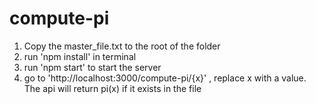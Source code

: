 # compute-pi

1. Copy the master_file.txt to the root of the folder
2. run 'npm install' in terminal
3. run 'npm start' to start the server
4. go to 'http://localhost:3000/compute-pi/{x}' , replace x with a value. The api will return pi(x) if it exists in the file 

